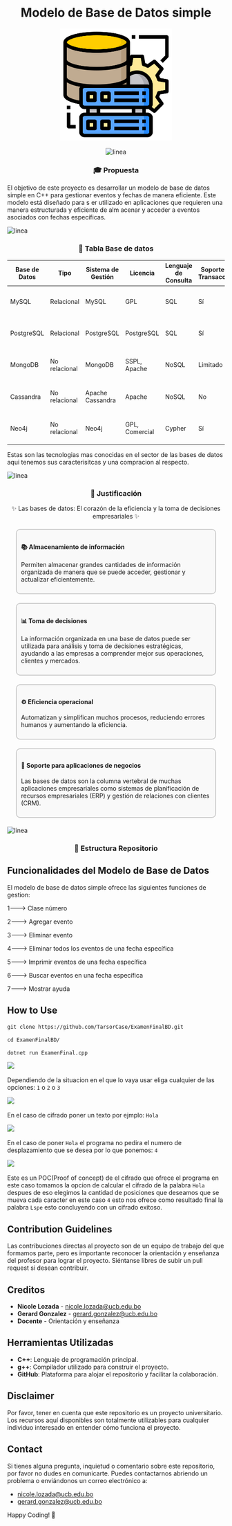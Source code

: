 
 <h1 align="center"> Modelo de Base de Datos simple</h1>
  <div style="text-align: center;">
  <a href="#">
    <img title="blackeye-im" src="https://github.com/TarsorCase/ExamenFinalBD/raw/master/Photos/base-de-datos.png" width="260" height="260" style="display: inline-block;">
  </a>
</div>

<p align="center">
<img src="https://raw.githubusercontent.com/andreasbm/readme/master/assets/lines/colored.png" alt="linea" />
  <h3 align="center">🎓 Propuesta</h3>
El objetivo de este proyecto es desarrollar un modelo de base de datos simple en C++ 
para gestionar eventos y fechas de manera eficiente. Este modelo está diseñado para s
er utilizado en aplicaciones que requieren una manera estructurada y eficiente de alm
acenar y acceder a eventos asociados con fechas específicas.
</p> 
<img src="https://raw.githubusercontent.com/andreasbm/readme/master/assets/lines/colored.png" alt="linea" />
  <h3 align="center">📖 Tabla Base de datos</h3>
  
| Base de Datos | Tipo          | Sistema de Gestión | Licencia       | Lenguaje de Consulta | Soporte para Transacciones | Escalabilidad           | Modelo de Datos | Soporte para la Nube    |
|---------------|---------------|--------------------|----------------|---------------------|----------------------------|-------------------------|-----------------|-------------------------|
| MySQL         | Relacional    | MySQL              | GPL            | SQL                 | Sí                         | Vertical                | Tablas          | AWS, Azure, Google Cloud|
| PostgreSQL    | Relacional    | PostgreSQL         | PostgreSQL     | SQL                 | Sí                         | Horizontal y Vertical   | Tablas          | AWS, Azure, Google Cloud|
| MongoDB       | No relacional | MongoDB            | SSPL, Apache   | NoSQL               | Limitado                   | Horizontal              | Documentos      | AWS, Azure, Google Cloud|
| Cassandra     | No relacional | Apache Cassandra   | Apache         | NoSQL               | No                         | Horizontal              | Clave-valor     | AWS, Azure, Google Cloud|
| Neo4j         | No relacional | Neo4j              | GPL, Comercial | Cypher              | Sí                         | Horizontal              | Grafo           | AWS, Azure, Google Cloud|


Estas son las tecnologias mas conocidas en el sector de las bases de datos aqui tenemos sus caracterisitcas y una compracion al respecto.

<img src="https://raw.githubusercontent.com/andreasbm/readme/master/assets/lines/colored.png" alt="linea" />

<h3 align="center">🔎 Justificación </h3>
<p align="center">✨ Las bases de datos: El corazón de la eficiencia y la toma de decisiones empresariales ✨</p>
<div style="padding: 10px; border: 2px solid #ccc; border-radius: 10px; background-color: #f9f9f9; margin: 20px;">
  <h4>📚 Almacenamiento de información</h4>
  <p>Permiten almacenar grandes cantidades de información organizada de manera que se puede acceder, gestionar y actualizar eficientemente.</p>
</div>
<div style="padding: 10px; border: 2px solid #ccc; border-radius: 10px; background-color: #f9f9f9; margin: 20px;">
  <h4>📊 Toma de decisiones</h4>
  <p>La información organizada en una base de datos puede ser utilizada para análisis y toma de decisiones estratégicas, ayudando a las empresas a comprender mejor sus operaciones, clientes y mercados.</p>
</div>
<div style="padding: 10px; border: 2px solid #ccc; border-radius: 10px; background-color: #f9f9f9; margin: 20px;">
  <h4>⚙️ Eficiencia operacional</h4>
  <p>Automatizan y simplifican muchos procesos, reduciendo errores humanos y aumentando la eficiencia.</p>
</div>
<div style="padding: 10px; border: 2px solid #ccc; border-radius: 10px; background-color: #f9f9f9; margin: 20px;">
  <h4>🏢 Soporte para aplicaciones de negocios</h4>
  <p>Las bases de datos son la columna vertebral de muchas aplicaciones empresariales como sistemas de planificación de recursos empresariales (ERP) y gestión de relaciones con clientes (CRM).</p>
</div>

<img src="https://raw.githubusercontent.com/andreasbm/readme/master/assets/lines/colored.png" alt="linea" />

<h3 align="center">🐢 Estructura Repositorio</h3>

## Funcionalidades del Modelo de Base de Datos

El modelo de base de datos simple ofrece las siguientes funciones de gestion: 

1---> Clase número

2---> Agregar evento

3---> Eliminar evento

4---> Eliminar todos los eventos de una fecha específica

5---> Imprimir eventos de una fecha específica

6---> Buscar eventos en una fecha específica

7---> Mostrar ayuda

## How to Use

```
git clone https://github.com/TarsorCase/ExamenFinalBD.git
```
```
cd ExamenFinalBD/
```
```
dotnet run ExamenFinal.cpp
```
![](https://github.com/TarsorCase/Cifrado-Cesar/blob/master/Photos/Parte1.png)

Dependiendo de la situacion en el que lo vaya usar eliga cualquier de las opciones: ``` 1 ``` o ``` 2 ``` o ``` 3 ```

![](https://github.com/TarsorCase/Cifrado-Cesar/blob/master/Photos/Parte2.png)

En el caso de cifrado poner un texto por ejmplo: ``` Hola ``` 

![](https://github.com/TarsorCase/Cifrado-Cesar/blob/master/Photos/Parte3.png)

En el caso de poner ``` Hola ``` el programa no pedira el numero de desplazamiento que se desea por lo que ponemos: ``` 4 ``` 

![](https://github.com/TarsorCase/Cifrado-Cesar/blob/master/Photos/Parte4.png)

Este es un POC(Proof of concept) de el cifrado que ofrece el programa en este caso tomamos la opcion de calcular el cifrado de la palabra ``` Hola ``` despues de eso elegimos la cantidad de posiciones que deseamos que se mueva  cada caracter en este caso ``` 4 ``` esto nos ofrece como resultado final la palabra ``` Lspe ``` esto concluyendo con un cifrado exitoso.

## Contribution Guidelines
Las contribuciones directas al proyecto son de un equipo de trabajo del que formamos parte, pero es importante reconocer la orientación y enseñanza del profesor para lograr el proyecto. Siéntanse libres de subir un pull request si desean contribuir.

## Creditos
- **Nicole Lozada** - [nicole.lozada@ucb.edu.bo](mailto:nicole.lozada@ucb.edu.bo)
- **Gerard Gonzalez** - [gerard.gonzalez@ucb.edu.bo](mailto:gerard.gonzalez@ucb.edu.bo)
- **Docente** - Orientación y enseñanza

## Herramientas Utilizadas
- **C++**: Lenguaje de programación principal.
- **g++**: Compilador utilizado para construir el proyecto.
- **GitHub**: Plataforma para alojar el repositorio y facilitar la colaboración.

## Disclaimer
Por favor, tener en cuenta que este repositorio es un proyecto universitario. Los recursos aquí disponibles son totalmente utilizables para cualquier individuo interesado en entender cómo funciona el proyecto.

## Contact
Si tienes alguna pregunta, inquietud o comentario sobre este repositorio, por favor no dudes en comunicarte. Puedes contactarnos abriendo un problema o enviándonos un correo electrónico a:

- [nicole.lozada@ucb.edu.bo](mailto:nicole.lozada@ucb.edu.bo)
- [gerard.gonzalez@ucb.edu.bo](mailto:gerard.gonzalez@ucb.edu.bo)

Happy Coding! 🚀

